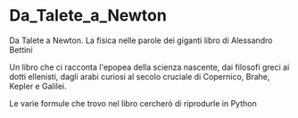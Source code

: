 # Da_Talete_a_Newton

Da Talete a Newton. La fisica nelle parole dei giganti 
libro di Alessandro Bettini 

Un libro che ci racconta l'epopea della scienza nascente, dai filosofi greci ai dotti ellenisti, dagli arabi curiosi al secolo cruciale di Copernico, Brahe, Kepler e Galilei.

Le varie formule che trovo nel libro cercherò di riprodurle in Python
